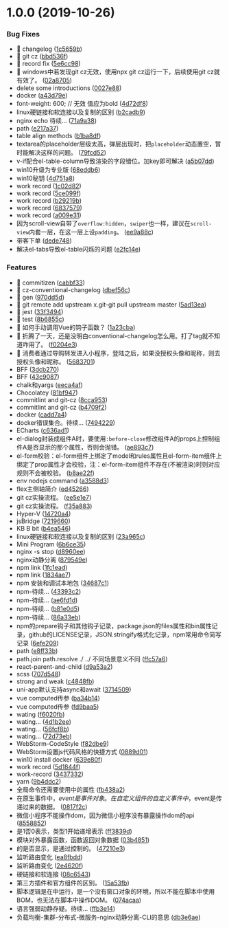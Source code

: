 # 1.0.0 (2019-10-26)


### Bug Fixes

* 🐛 changelog ([1c5659b](https://github.com/zhouhuafei/readme-notes/commit/1c5659bf6dbe4c3a1485d5af23f02478859ec14e))
* 🐛 git cz ([bbd536f](https://github.com/zhouhuafei/readme-notes/commit/bbd536f15641140951798132caf265511ee25bd7))
* 🐛 record fix ([5e6cc98](https://github.com/zhouhuafei/readme-notes/commit/5e6cc98e80fc44bec832b96175d32ef67013827b))
* 🐛 windows中若发现git cz无效，使用npx git cz运行一下，后续使用git cz就有效了。 ([02a8705](https://github.com/zhouhuafei/readme-notes/commit/02a87054a2a40f18607f0b9cee8fd30392c313ef))
* delete some introductions ([0027e88](https://github.com/zhouhuafei/readme-notes/commit/0027e88afe800e7f570f941be86d88df206b9d36))
* docker ([a43d79e](https://github.com/zhouhuafei/readme-notes/commit/a43d79ebc49356f9264ed37506aa14c6e9ffc613))
* font-weight: 600; // 无效 值应为bold ([4d72df8](https://github.com/zhouhuafei/readme-notes/commit/4d72df82a4357234b2c5cdc98d05577624458459))
* linux硬链接和软连接以及复制的区别 ([b2cadb9](https://github.com/zhouhuafei/readme-notes/commit/b2cadb9d60368d0fd2f34b3a61d0cba0116990d8))
* nginx echo 待续... ([71a9a38](https://github.com/zhouhuafei/readme-notes/commit/71a9a382e3acb8a585904eaf7b90e8630b85b569))
* path ([e217a37](https://github.com/zhouhuafei/readme-notes/commit/e217a37289ab9e85e656cf43b1aec9899123dc90))
* table align methods ([b1ba8df](https://github.com/zhouhuafei/readme-notes/commit/b1ba8df8f6f291c27156aa7804983ec42c046b4e))
* textarea的placeholder层级太高，弹层出现时，把`placeholder`动态置空，暂时能解决这样的问题。 ([79fcd52](https://github.com/zhouhuafei/readme-notes/commit/79fcd52f5d17efc93d5d464ba42ea36a26466e16))
* v-if配合el-table-column导致渲染的字段错位。加key即可解决 ([a5b07dd](https://github.com/zhouhuafei/readme-notes/commit/a5b07dd9226aa793326d39415937e9702b49da35))
* win10升级为专业版 ([68eddb6](https://github.com/zhouhuafei/readme-notes/commit/68eddb67ae8c680bab64578991402fb39bada997))
* win10秘钥 ([4d751a8](https://github.com/zhouhuafei/readme-notes/commit/4d751a8fb4f4233fe843e3bf8643930393249b85))
* work record ([1c02d82](https://github.com/zhouhuafei/readme-notes/commit/1c02d82b2d460e04db63e9f85673a11bd54d21e1))
* work record ([5ce099f](https://github.com/zhouhuafei/readme-notes/commit/5ce099ff788c8e7d6567bce03358119ef7749ae8))
* work record ([b29219b](https://github.com/zhouhuafei/readme-notes/commit/b29219b345bbeaa903333323773d6e462d392f87))
* work record ([6837579](https://github.com/zhouhuafei/readme-notes/commit/6837579eef951000f41aa30ab2ccce096f49887e))
* work record ([a009e31](https://github.com/zhouhuafei/readme-notes/commit/a009e314201698b65ab0e06e9ef1d4b32c98309b))
* 因为scroll-view自带了`overflow:hidden`，`swiper`也一样，建议在`scroll-view`内套一层，在这一层上设`padding`。 ([ee9a88c](https://github.com/zhouhuafei/readme-notes/commit/ee9a88ce2cfd86db98aa8ff796bcb3ba0f1df78c))
* 带客下单 ([dede748](https://github.com/zhouhuafei/readme-notes/commit/dede748a148a133d4eee344669775475266748f6))
* 解决el-tabs导致el-table闪烁的问题 ([e2fc14e](https://github.com/zhouhuafei/readme-notes/commit/e2fc14e9c22cc35b3327a275a324d7cd5ec921b3))


### Features

* 🎸 commitizen ([cabbf33](https://github.com/zhouhuafei/readme-notes/commit/cabbf33538fc633f98ba5d1e2b0a4153b5ab605c))
* 🎸 cz-conventional-changelog ([dbef56c](https://github.com/zhouhuafei/readme-notes/commit/dbef56c8c3d162961adeab9e26231d83e6661415))
* 🎸 gen ([970dd5d](https://github.com/zhouhuafei/readme-notes/commit/970dd5d453c3124ccfb57dd480178b091bbaa139))
* 🎸 git remote add upstream x.git-git pull upstream master ([5ad13ea](https://github.com/zhouhuafei/readme-notes/commit/5ad13eac7799cc87c321e07c19cabe9d9e680e5a))
* 🎸 jest ([33f3494](https://github.com/zhouhuafei/readme-notes/commit/33f3494b6812173af8327d55544f1522d1821109))
* 🎸 test ([8b6855c](https://github.com/zhouhuafei/readme-notes/commit/8b6855cec5e198f8d7846a3cf2f90b15678a9341))
* 🎸 如何手动调用Vue的钩子函数？ ([1a23cba](https://github.com/zhouhuafei/readme-notes/commit/1a23cba14db8026202dcf373a11c33d707bb7584))
* 🎸 折腾了一天，还是没明白conventional-changelog怎么用。打了tag就不知道咋用了。 ([f0204e3](https://github.com/zhouhuafei/readme-notes/commit/f0204e34b66a8632e26b9367b6d3bf1948eda174))
* 🎸 消费者通过导购转发进入小程序，登陆之后，如果没授权头像和昵称，则去授权头像和昵称。 ([5683701](https://github.com/zhouhuafei/readme-notes/commit/56837019ef91d2b40eb8993cd15008262b1a988a))
* BFF ([3dcb270](https://github.com/zhouhuafei/readme-notes/commit/3dcb270d6fa5244acf408adee829c2a9cd67bcda))
* BFF ([43c9087](https://github.com/zhouhuafei/readme-notes/commit/43c9087d57e5ab0e0646045f713a75dbd1f33a7a))
* chalk和yargs ([eeca4af](https://github.com/zhouhuafei/readme-notes/commit/eeca4afa7aee23d5a8223f7eb02863304ad7f1aa))
* Chocolatey ([81bf947](https://github.com/zhouhuafei/readme-notes/commit/81bf9476e7fd21d1a627b67230609285aedc3f1b))
* commitlint and git-cz ([8cca953](https://github.com/zhouhuafei/readme-notes/commit/8cca953c23c54a09cd42633f695285faf43003c3))
* commitlint and git-cz ([b4709f2](https://github.com/zhouhuafei/readme-notes/commit/b4709f2d5b7ff724ca8d3a47327bee462f6a0573))
* docker ([cadd7a4](https://github.com/zhouhuafei/readme-notes/commit/cadd7a4d89db0dc61a8274af26f03a55a0ea81e9))
* docker错误集合。待续... ([7494229](https://github.com/zhouhuafei/readme-notes/commit/749422906b4716f2104739cea82968b2d86497a7))
* ECharts ([c636ad1](https://github.com/zhouhuafei/readme-notes/commit/c636ad13f7dd1c63bb8e063d2b8e031ea8aef280))
* el-dialog封装成组件A时，要使用`:before-close`修改组件A的props上控制组件A是否显示的那个属性，否则会抛错。 ([ae893c7](https://github.com/zhouhuafei/readme-notes/commit/ae893c7de8d46971feb3ab0dac09c162b384be57))
* el-form校验：el-form组件上绑定了model和rules属性且el-form-item组件上绑定了prop属性才会校验，注：el-form-item组件不存在(不被渲染)时则对应规则不会被校验。 ([b8ae22f](https://github.com/zhouhuafei/readme-notes/commit/b8ae22f603b4ce28601064d8c27573ca44147137))
* env nodejs command ([a3588d3](https://github.com/zhouhuafei/readme-notes/commit/a3588d3a89803d8e4a44891f7b1aadf37e7cc938))
* flex主侧轴简介 ([ed45266](https://github.com/zhouhuafei/readme-notes/commit/ed45266379c0cbc3ecfdcedcbb8634ab1fdd3e78))
* git cz实操流程。 ([ee5e1e7](https://github.com/zhouhuafei/readme-notes/commit/ee5e1e70bc1b56dc7c0f4ceff33eef6d4312ec9b))
* git cz实操流程。 ([f35a883](https://github.com/zhouhuafei/readme-notes/commit/f35a88333a18e546200be7dda3a15bc9b474237d))
* Hyper-V ([14720a4](https://github.com/zhouhuafei/readme-notes/commit/14720a49acd87f122621af7b9d76f38875f27f6f))
* jsBridge ([7219660](https://github.com/zhouhuafei/readme-notes/commit/72196603e494de8dbd877503b7149ea4f01d85b0))
* KB B bit ([b4ea546](https://github.com/zhouhuafei/readme-notes/commit/b4ea5469d7f40c8f1dcf3e0aafece60bdef8e1df))
* linux硬链接和软连接以及复制的区别 ([23a965c](https://github.com/zhouhuafei/readme-notes/commit/23a965c0efabf2918a3a42d8b4cb0ad0eb0664db))
* Mini Program ([6b6ce35](https://github.com/zhouhuafei/readme-notes/commit/6b6ce359336ea8ca0438c2a8bc0220f526cb8e76))
* nginx -s stop ([d8960ee](https://github.com/zhouhuafei/readme-notes/commit/d8960ee36f21e455971648e5f78494d6bad76c8d))
* nginx动静分离 ([879549e](https://github.com/zhouhuafei/readme-notes/commit/879549efb2d9467c6a8810ede9df5d22aac47ed2))
* npm link ([1fc1ead](https://github.com/zhouhuafei/readme-notes/commit/1fc1eadfb7aa6360930e47e3e0f7e12153d15a45))
* npm link ([1834ae7](https://github.com/zhouhuafei/readme-notes/commit/1834ae7c7996bd9307c2d783838f01e7ab55b832))
* npm 安装和调试本地包 ([34687c1](https://github.com/zhouhuafei/readme-notes/commit/34687c114a19aae46ecffb4ab57104dee9f0f5ed))
* npm-待续... ([43393c2](https://github.com/zhouhuafei/readme-notes/commit/43393c29e5a485c1f29964a674b593ea6d244580))
* npm-待续... ([ae6fd1d](https://github.com/zhouhuafei/readme-notes/commit/ae6fd1dfc62469869b8285ac536e8627adffd66b))
* npm-待续... ([b81e0d5](https://github.com/zhouhuafei/readme-notes/commit/b81e0d56f20c96fa027b01c00ca879a36e2edf1d))
* npm-待续... ([86a33eb](https://github.com/zhouhuafei/readme-notes/commit/86a33eb9a3e0ef87ae7ceddc01f6fec46c167931))
* npm的prepare钩子和其他钩子记录，package.json的files属性和bin属性记录，github的LICENSE记录，JSON.stringify格式化记录，npm常用命令简写记录 ([6efe209](https://github.com/zhouhuafei/readme-notes/commit/6efe2094224f1c92286ebba472efa0013810f0d5))
* path ([e8ff33b](https://github.com/zhouhuafei/readme-notes/commit/e8ff33b093e856d06b203c1fb0791798b28c6610))
* path.join path.resolve ./ ../ 不同场景意义不同 ([ffc57a6](https://github.com/zhouhuafei/readme-notes/commit/ffc57a64f5f52a97e882d136eae5ca3ea724cde4))
* react-parent-and-child ([d9a53a2](https://github.com/zhouhuafei/readme-notes/commit/d9a53a2915a57811626b0a44974d3ab7572d2fcf))
* scss ([707d548](https://github.com/zhouhuafei/readme-notes/commit/707d54852225bfad011abdb33b95acc07186e4db))
* strong and weak ([c4848fb](https://github.com/zhouhuafei/readme-notes/commit/c4848fbc5395e89b8ab46825622c73ce91ac3195))
* uni-app默认支持async和await ([3714509](https://github.com/zhouhuafei/readme-notes/commit/3714509fee4bc9d8ec8ef99ba28a51a8db9ec06a))
* vue computed传参 ([ba34b14](https://github.com/zhouhuafei/readme-notes/commit/ba34b140656f89da46936b1d8386efe34d0d485a))
* vue computed传参 ([fd9baa5](https://github.com/zhouhuafei/readme-notes/commit/fd9baa5f523451d843d123c5486b08e2dda9d417))
* wating ([f6020fb](https://github.com/zhouhuafei/readme-notes/commit/f6020fb9cb106ed94d210c95d60c7a932c368343))
* wating... ([4d1b2ee](https://github.com/zhouhuafei/readme-notes/commit/4d1b2ee21ccf6af7371f038ef2530e4e2966dd45))
* wating... ([56fcf8b](https://github.com/zhouhuafei/readme-notes/commit/56fcf8bdeb7079aea4fc913b9144fc269e68ebac))
* wating... ([72d73eb](https://github.com/zhouhuafei/readme-notes/commit/72d73ebd19428a854968b133665e56360496b7d8))
* WebStorm-CodeStyle ([f82dbe9](https://github.com/zhouhuafei/readme-notes/commit/f82dbe91463c84755b7c8f9265fb13999c4a3a8f))
* WebStorm设置js代码风格的快捷方式 ([0889d01](https://github.com/zhouhuafei/readme-notes/commit/0889d0147ca1ed79f7ca9a0c36b46e4f71d445d6))
* win10 install docker ([639e80f](https://github.com/zhouhuafei/readme-notes/commit/639e80f7487ef6bce1eec9542d3f04397ee64bcf))
* work record ([5d1844f](https://github.com/zhouhuafei/readme-notes/commit/5d1844f5bb5d31318c59d34fb2f11c41646b732f))
* work-record ([3437332](https://github.com/zhouhuafei/readme-notes/commit/34373321c885dde1afa663ed06b6b1b42aad546f))
* yarn ([9b4ddc2](https://github.com/zhouhuafei/readme-notes/commit/9b4ddc28cad0bf5782e03968ea9035d5adf552bd))
* 全局命令还需要使用中的属性 ([fb438a2](https://github.com/zhouhuafei/readme-notes/commit/fb438a24cb9746a909738899f4a0df8b9d8a2b71))
* 在原生事件中，$event是事件对象。在自定义组件的自定义事件中，$event是传递过来的数据。 ([0817f2c](https://github.com/zhouhuafei/readme-notes/commit/0817f2c2eec86d982f30dbcd2aee73ff579ac7e2))
* 微信小程序不能操作dom，因为微信小程序没有暴露操作dom的api ([8558852](https://github.com/zhouhuafei/readme-notes/commit/855885254955acd4c2700c3ae3728b8411f6004c))
* 是1否0表示，类型1开始递增表示 ([ff3839d](https://github.com/zhouhuafei/readme-notes/commit/ff3839daf9263ce7b21d824396655789aeaf3f55))
* 模块对外暴露函数，函数返回对象数据 ([03b4851](https://github.com/zhouhuafei/readme-notes/commit/03b48518b2a3066151a890b78d7ccdfdc610ec78))
* 的是否显示，是通过控制的。 ([47210e3](https://github.com/zhouhuafei/readme-notes/commit/47210e335c557395e0ef8c2440e0081697878412))
* 监听路由变化 ([ea8fbdd](https://github.com/zhouhuafei/readme-notes/commit/ea8fbdd9c40dd47c96a66899b54279b5de978b51))
* 监听路由变化 ([2e4620f](https://github.com/zhouhuafei/readme-notes/commit/2e4620f3f8e78adfabd98c89e135e0da078c6c0b))
* 硬链接和软连接 ([08c6543](https://github.com/zhouhuafei/readme-notes/commit/08c6543d26cd67fdb7b7324722e9d3df67e72b2c))
* 第三方插件和官方组件的区别。 ([15a53fb](https://github.com/zhouhuafei/readme-notes/commit/15a53fbad4051ee990918e7e0291325e102420f3))
* 脚本逻辑是在中运行，是一个没有窗口对象的环境，所以不能在脚本中使用BOM，也无法在脚本中操作DOM。 ([074acaa](https://github.com/zhouhuafei/readme-notes/commit/074acaa9e7fc015cd75567799aedb1c9a25b0ef7))
* 语言强弱动静存疑。待续... ([ffb3e14](https://github.com/zhouhuafei/readme-notes/commit/ffb3e147980ef40e98ec3bde59f3591ea473014c))
* 负载均衡-集群-分布式-微服务-nginx动静分离-CLI的意思 ([db3e6ae](https://github.com/zhouhuafei/readme-notes/commit/db3e6ae75a7680b4c722e3818ba72e9a64923490))



